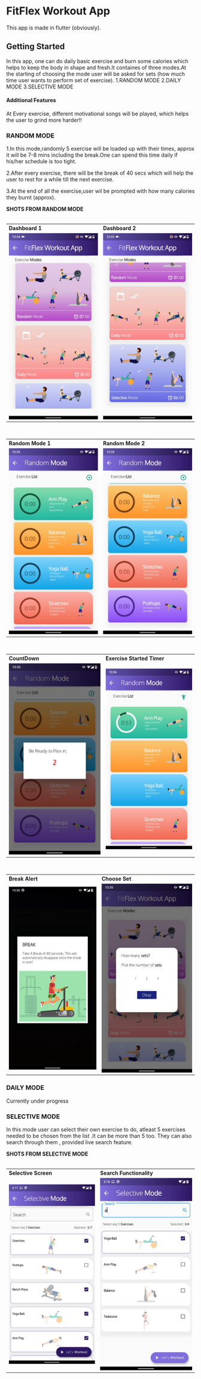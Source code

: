 # FitFlex Workout App

This app is made in flutter (obviously).

## Getting Started
In this app, one can do daily basic exercise and burn some calories which helps to keep the body in shape and fresh.It containes of three modes.At the starting of choosing the mode user will be asked for sets (how much time user wants to perform set of exercise).
1.RANDOM MODE
2.DAILY MODE
3.SELECTIVE MODE

#### Additional Features
At Every exercise, different motivational songs will be played, which helps the user to grind more harder!! 

### RANDOM MODE
1.In this mode,randomly 5 exercise will be loaded up with their times, approx it will be 7-8 mins including the break.One can spend this time daily if his/her schedule is too tight.

2.After every exercise, there will be the break of 40 secs which will help the user to rest for a while till the next exercise.

3.At the end of all the exercise,user wil be prompted with how many calories they burnt (approx).


<b>SHOTS FROM RANDOM MODE</b>
<br>
<br>
<table>
  <tr>
    <td><b>Dashboard 1</b></td>
     <td><b>Dashboard 2</b></td>
  </tr>
  <tr>
    <td><img src="/screenshots/dashboard1.jpeg" ></td>
    <td><img src="/screenshots/dasshboard2.jpeg"></td>
   
  </tr>
</table>
<br>

<table>
  <tr>
    <td><b>Random Mode 1</b></td>
     <td><b>Random Mode 2</b></td>
  </tr>
  <tr>
    <td><img src="/screenshots/random_mode1.jpeg" ></td>
    <td><img src="/screenshots/random_mode2.jpeg"></td>
   
  </tr>
</table>

<br>

<table>
  <tr>
    <td><b>CountDown</b></td>
     <td><b>Exercise Started Timer</b></td>
  </tr>
  <tr>
    <td><img src="/screenshots/countdown.jpeg" ></td>
    <td><img src="/screenshots/timerstart.jpeg"></td>
   
  </tr>
</table>

<br>

<table>
  <tr>
    <td><b>Break Alert</b></td>
     <td><b>Choose Set</b></td>
  </tr>
  <tr>
    <td><img src="/screenshots/breakpopup.jpeg" ></td>
    <td><img src="/screenshots/sets.jpeg"></td>
   
  </tr>
</table>



### DAILY MODE
Currently under progress

### SELECTIVE MODE
In this mode user can select their own exercise to do, atleast 5 exercises needed to be chosen from the list .It can be more than 5 too.
They can also search through them , provided live search feature.

<b>SHOTS FROM SELECTIVE MODE</b>
<br>
<br>
<table>
  <tr>
    <td><b>Selective Screen</b></td>
     <td><b>Search Functionality</b></td>
  </tr>
  <tr>
    <td><img src="/screenshots/selective.jpeg" ></td>
    <td><img src="/screenshots/selective1.jpeg"></td>
   
  </tr>
</table>
<br>



